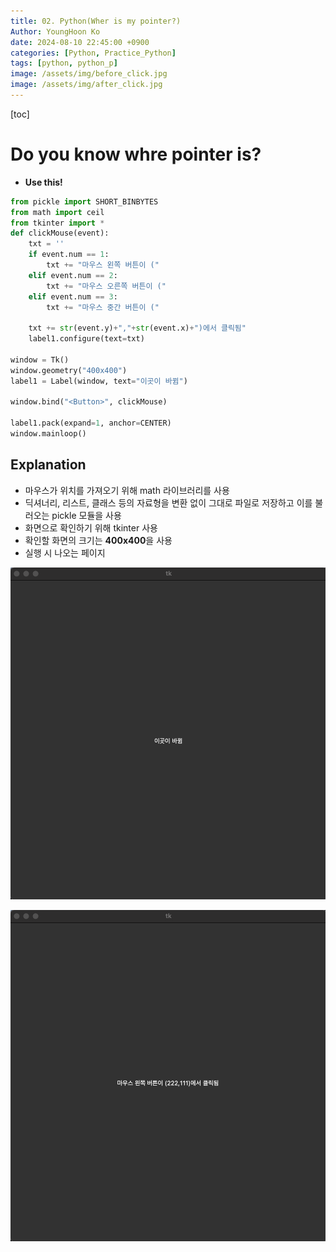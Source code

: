 ```yaml
---
title: 02. Python(Wher is my pointer?)
Author: YoungHoon Ko
date: 2024-08-10 22:45:00 +0900
categories: [Python, Practice_Python]
tags: [python, python_p]
image: /assets/img/before_click.jpg
image: /assets/img/after_click.jpg
---
```


[toc]

# Do you know whre pointer is?

- **Use this!**

```python
from pickle import SHORT_BINBYTES
from math import ceil
from tkinter import *
def clickMouse(event):
    txt = ''
    if event.num == 1:
        txt += "마우스 왼쪽 버튼이 ("
    elif event.num == 2:
        txt += "마우스 오른쪽 버튼이 ("
    elif event.num == 3:
        txt += "마우스 중간 버튼이 ("

    txt += str(event.y)+","+str(event.x)+")에서 클릭됨"
    label1.configure(text=txt)

window = Tk()
window.geometry("400x400")
label1 = Label(window, text="이곳이 바뀜")

window.bind("<Button>", clickMouse)

label1.pack(expand=1, anchor=CENTER)
window.mainloop()
```

## Explanation

- 마우스가 위치를 가져오기 위해 math 라이브러리를 사용
- 딕셔너리, 리스트, 클래스 등의 자료형을 변환 없이 그대로 파일로 저장하고 이를 불러오는 pickle 모듈을 사용
- 화면으로 확인하기 위해 tkinter 사용
- 확인할 화면의 크기는 **400x400**을 사용
- 실행 시 나오는 페이지

![](/assets/img/before_click.png)

![](/assets/img/after_click.png)
